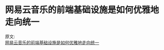 # 网易云音乐的前端基础设施是如何优雅地走向统一

原文:  
[网易云音乐的前端基础设施是如何优雅地走向统一](https://mp.weixin.qq.com/s/FnmiiR1bTuUUxB4Xvq43WQ)
